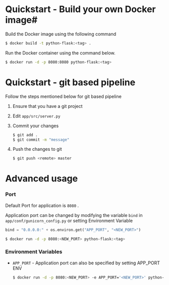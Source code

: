 # Quickstart - Build your own Docker image#

Build the Docker image using the following command

```bash
$ docker build -t python-flask:<tag> .
```

Run the Docker container using the command below.

```bash
$ docker run -d -p 8080:8080 python-flask:<tag>
```

# Quickstart - git based pipeline

Follow the steps mentioned below for git based pipeline

1. Ensure that you have a git project
2. Edit `app/src/server.py`
3. Commit your changes

    ```bash
    $ git add .
    $ git commit -m "message"
    ```

4. Push the changes to git

    ```bash
    $ git push <remote> master
    ```

# Advanced usage

### **Port**

Default Port for application is `8080` .

Application port can be changed by modifying the variable `bind` in  `app/conf/gunicorn_config.py` or setting Environment Variable

```python
bind = "0.0.0.0:" + os.environ.get("APP_PORT", "<NEW_PORT>")
```

```bash
$ docker run -d -p 8080:<NEW_PORT> python-flask:<tag>
```

### **Environment Variables**

* `APP_PORT` - Application port can also be specified by setting APP_PORT ENV

  ```bash
  $ docker run -d -p 8080:<NEW_PORT> -e APP_PORT='<NEW_PORT>' python-flask:<tag>
  ```
